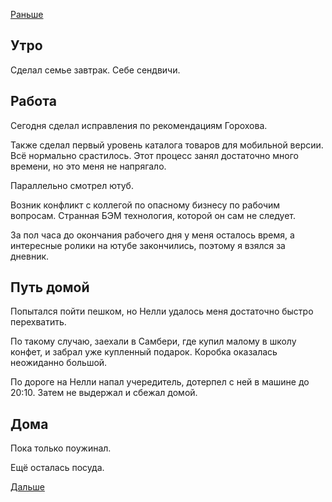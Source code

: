 [Раньше](2019.10.22.md)
## Утро
Сделал семье завтрак. Себе сендвичи.
## Работа
Сегодня сделал исправления по рекомендациям Горохова.

Также сделал первый уровень каталога товаров для мобильной версии.  
Всё нормально срастилось. Этот процесс занял достаточно много времени, но это меня не напрягало.

Параллельно смотрел ютуб.

Возник конфликт с коллегой по опасному бизнесу по рабочим вопросам. Странная БЭМ технология, которой он сам не следует.

За пол часа до окончания рабочего дня у меня осталось время, а интересные ролики на ютубе закончились, поэтому я взялся за дневник.
## Путь домой
Попытался пойти пешком, но Нелли удалось меня достаточно быстро перехватить.

По такому случаю, заехали в Самбери, где купил малому в школу конфет, и забрал уже купленный подарок. Коробка оказалась неожиданно большой.

По дороге на Нелли напал учередитель, дотерпел с ней в машине до 20:10. Затем не выдержал и сбежал домой.
## Дома
Пока только поужинал.

Ещё осталась посуда.

[Дальше](2019.10.24.md)